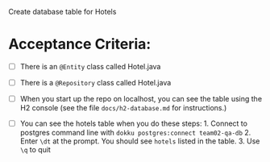 Create database table for Hotels


# Acceptance Criteria:

- [ ] There is an `@Entity` class called Hotel.java
- [ ] There is a `@Repository` class called Hotel.java
- [ ] When you start up the repo on localhost, you can see the table
      using the H2 console (see the file `docs/h2-database.md` for 
      instructions.)
- [ ] You can see the hotels table when you do these steps:
      1. Connect to postgres command line with 
         ```
         dokku postgres:connect team02-qa-db
         ```
      2. Enter `\dt` at the prompt. You should see
         `hotels` listed in the table.
      3. Use `\q` to quit


